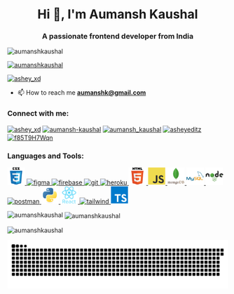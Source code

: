 <h1 align="center">Hi 👋, I'm Aumansh Kaushal</h1>
<h3 align="center">A passionate frontend developer from India</h3>

<p align="left"> <img src="https://komarev.com/ghpvc/?username=aumanshkaushal&label=Profile%20views&color=0e75b6&style=flat" alt="aumanshkaushal" /> </p>

<p align="left"> <a href="https://github.com/ryo-ma/github-profile-trophy"><img src="https://github-profile-trophy.vercel.app/?username=aumanshkaushal&theme=onedark" alt="aumanshkaushal" /></a> </p>

<p align="left"> <a href="https://twitter.com/ashey_xd" target="blank"><img src="https://img.shields.io/twitter/follow/ashey_xd?logo=twitter&style=for-the-badge" alt="ashey_xd" /></a> </p>

- 📫 How to reach me **aumanshk@gmail.com**

<h3 align="left">Connect with me:</h3>
<p align="left">
<a href="https://twitter.com/ashey_xd" target="blank"><img align="center" src="https://raw.githubusercontent.com/rahuldkjain/github-profile-readme-generator/master/src/images/icons/Social/twitter.svg" alt="ashey_xd" height="30" width="40" /></a>
<a href="https://linkedin.com/in/aumansh-kaushal" target="blank"><img align="center" src="https://raw.githubusercontent.com/rahuldkjain/github-profile-readme-generator/master/src/images/icons/Social/linked-in-alt.svg" alt="aumansh-kaushal" height="30" width="40" /></a>
<a href="https://instagram.com/aumansh_kaushal" target="blank"><img align="center" src="https://raw.githubusercontent.com/rahuldkjain/github-profile-readme-generator/master/src/images/icons/Social/instagram.svg" alt="aumansh_kaushal" height="30" width="40" /></a>
<a href="https://www.behance.net/asheyeditz" target="blank"><img align="center" src="https://raw.githubusercontent.com/rahuldkjain/github-profile-readme-generator/master/src/images/icons/Social/behance.svg" alt="asheyeditz" height="30" width="40" /></a>
<a href="https://discord.gg/f85T9H7Wqn" target="blank"><img align="center" src="https://raw.githubusercontent.com/rahuldkjain/github-profile-readme-generator/master/src/images/icons/Social/discord.svg" alt="f85T9H7Wqn" height="30" width="40" /></a>
</p>

<h3 align="left">Languages and Tools:</h3>
<p align="left"> <a href="https://www.w3schools.com/css/" target="_blank" rel="noreferrer"> <img src="https://raw.githubusercontent.com/devicons/devicon/master/icons/css3/css3-original-wordmark.svg" alt="css3" width="40" height="40"/> </a> <a href="https://www.figma.com/" target="_blank" rel="noreferrer"> <img src="https://www.vectorlogo.zone/logos/figma/figma-icon.svg" alt="figma" width="40" height="40"/> </a> <a href="https://firebase.google.com/" target="_blank" rel="noreferrer"> <img src="https://www.vectorlogo.zone/logos/firebase/firebase-icon.svg" alt="firebase" width="40" height="40"/> </a> <a href="https://git-scm.com/" target="_blank" rel="noreferrer"> <img src="https://www.vectorlogo.zone/logos/git-scm/git-scm-icon.svg" alt="git" width="40" height="40"/> </a> <a href="https://heroku.com" target="_blank" rel="noreferrer"> <img src="https://www.vectorlogo.zone/logos/heroku/heroku-icon.svg" alt="heroku" width="40" height="40"/> </a> <a href="https://www.w3.org/html/" target="_blank" rel="noreferrer"> <img src="https://raw.githubusercontent.com/devicons/devicon/master/icons/html5/html5-original-wordmark.svg" alt="html5" width="40" height="40"/> </a> <a href="https://developer.mozilla.org/en-US/docs/Web/JavaScript" target="_blank" rel="noreferrer"> <img src="https://raw.githubusercontent.com/devicons/devicon/master/icons/javascript/javascript-original.svg" alt="javascript" width="40" height="40"/> </a> <a href="https://www.mongodb.com/" target="_blank" rel="noreferrer"> <img src="https://raw.githubusercontent.com/devicons/devicon/master/icons/mongodb/mongodb-original-wordmark.svg" alt="mongodb" width="40" height="40"/> </a> <a href="https://www.mysql.com/" target="_blank" rel="noreferrer"> <img src="https://raw.githubusercontent.com/devicons/devicon/master/icons/mysql/mysql-original-wordmark.svg" alt="mysql" width="40" height="40"/> </a> <a href="https://nodejs.org" target="_blank" rel="noreferrer"> <img src="https://raw.githubusercontent.com/devicons/devicon/master/icons/nodejs/nodejs-original-wordmark.svg" alt="nodejs" width="40" height="40"/> </a> <a href="https://postman.com" target="_blank" rel="noreferrer"> <img src="https://www.vectorlogo.zone/logos/getpostman/getpostman-icon.svg" alt="postman" width="40" height="40"/> </a> <a href="https://www.python.org" target="_blank" rel="noreferrer"> <img src="https://raw.githubusercontent.com/devicons/devicon/master/icons/python/python-original.svg" alt="python" width="40" height="40"/> </a> <a href="https://reactjs.org/" target="_blank" rel="noreferrer"> <img src="https://raw.githubusercontent.com/devicons/devicon/master/icons/react/react-original-wordmark.svg" alt="react" width="40" height="40"/> </a> <a href="https://tailwindcss.com/" target="_blank" rel="noreferrer"> <img src="https://www.vectorlogo.zone/logos/tailwindcss/tailwindcss-icon.svg" alt="tailwind" width="40" height="40"/> </a> <a href="https://www.typescriptlang.org/" target="_blank" rel="noreferrer"> <img src="https://raw.githubusercontent.com/devicons/devicon/master/icons/typescript/typescript-original.svg" alt="typescript" width="40" height="40"/> </a> </p>

<p><img align="left" src="https://github-readme-stats.vercel.app/api/top-langs?username=aumanshkaushal&show_icons=true&locale=en&layout=compact&theme=dark" alt="aumanshkaushal" /></p>

<p>&nbsp;<img align="center" src="https://github-readme-stats.vercel.app/api?username=aumanshkaushal&show_icons=true&locale=en&theme=dark" alt="aumanshkaushal" /></p>

<p><img align="center" src="https://github-readme-streak-stats.herokuapp.com/?user=aumanshkaushal&" alt="aumanshkaushal" /></p>

<picture>
  <source media="(prefers-color-scheme: dark)" srcset="https://raw.githubusercontent.com/aumanshkaushal/aumanshkaushal/output/github-snake-dark.svg" />
  <source media="(prefers-color-scheme: light)" srcset="https://raw.githubusercontent.com/aumanshkaushal/aumanshkaushal/output/github-snake.svg" />
  <img alt="github-snake" src="https://raw.githubusercontent.com/aumanshkaushal/aumanshkaushal/output/github-snake.svg" />
</picture>
